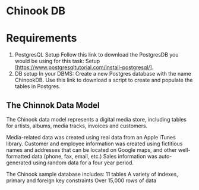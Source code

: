# Chinook DB
# Requirements
1. PostgresQL Setup
    Follow this link to download the PostgresDB you would be using for this task: Setup [https://www.postgresqltutorial.com/install-postgresql/].
3. DB setup
  In your DBMS:
Create a new Postgres database with the name ChinookDB.
Use this link to download a script to create and populate the tables in Postgres.
## The Chinnok Data Model
   The Chinook data model represents a digital media store, including tables for artists, albums, media tracks, invoices and customers.

Media-related data was created using real data from an Apple iTunes library.
Customer and employee information was created using fictitious names and addresses that can be located on Google maps, and other well-formatted data (phone, fax, email, etc.)
Sales information was auto-generated using random data for a four year period.

The Chinook sample database includes:
11 tables
A variety of indexes, primary and foreign key constraints
Over 15,000 rows of data
